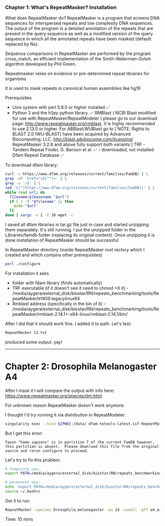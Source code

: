 ### Chapter 1: What's RepeatMasker? Installation
What does RepeatMasker do?
RepeatMasker is a program that screens DNA sequences for interspersed repeats and low complexity DNA sequences. The output of the program is a detailed annotation of the repeats that are present in the query sequence as well as a modified version of the query sequence in which all the annotated repeats have been masked (default: replaced by Ns).

Sequence comparisons in RepeatMasker are performed by the program cross_match, an efficient implementation of the Smith-Waterman-Gotoh algorithm developed by Phil Green.

Repeatmasker relies on evidence or pre-determined repeat libraries for organisms

It is used to mask repeats in canonical human assemblies like hg19

Prerequisites
- Unix system with perl 5.8.0 or higher installed ✅
- Python 3 and the h5py python library. ✅
RMBlast ( NCBI Blast modified for use with RepeatMasker/RepeatModeler ) please go to our download page: http://www.repeatmasker.org/rmblast. It is highly recommended to use 2.13.0 or higher.
For ABBlast/WUBlast go to [ NOTE: Rights to BLAST 2.0 (WU-BLAST) have been acquired by Advanced Biocomputing, LLC. http://blast.advbiocomp.com/licensing/ RepeatMasker 3.2.8 and above fully support both variants ]
TRF - Tandem Repeat Finder, G. Benson et al. ✅ - downloaded, not installed
Dfam Repeat Database ✅

To download dfam library:
```bash
curl -s https://www.dfam.org/releases/current/families/FamDB/ | \
grep -oP 'href="\K[^"]+' | \
grep -v '/$' | \
sed 's|^|https://www.dfam.org/releases/current/families/FamDB/|' | \
while read url; do
  filename=$(basename "$url")
  if [ ! -f "$filename" ]; then
    echo "$url"
  fi
done | xargs -n 1 -P 10 wget -c
```

I saved all dfam libraries in tar.gz file just in case and started unzipping them separately. It's still running. I put the unzipped folder in the Libraries/famdb folder (replacing its original content). Once unzipping it is done installation of RepeatMasker should be successful

In RepeatMasker directory (inside RepeatMasker root rectory which I created and which contains other prerequisites)
```bash
perl ./configure
```

For installation it asks
- folder with fdam library (finds automatically)
- TRF executable (if it doesn't see it need to chmod +X it) - /media/aygera/external_disk/biostar/RN/repeats_benchmarking/tools/RepeatMasker/trf409.legacylinux64
- Rmblast address (specifically in the bin of it) - /media/aygera/external_disk/biostar/RN/repeats_benchmarking/tools/RepeatMasker/rmblast-2.14.1+-x64-linux/rmblast-2.14.1/bin/

After I did that it should work fine. I added it to path. Let's test:
```bash
RepeatMasker 13.txt
```
produced some output. yay!


---
# Chapter 2: Drosophila Melanogaster A4
After I mask it I will compare the output with info here:
https://www.repeatmasker.org/species/dm.html

For unknown reason RepeatMasker doesn't work anymore.

I thought I'd try running it via distribution in RepeatModeler:
```bash
singularity exec --bind ${PWD}:/data/ dfam-tetools-latest.sif RepeatMasker a4_assembly.fna
```

But I get this error:
```error
Taxon "homo sapiens" is in partition 7 of the current FamDB however,
this partition is absent.  Please download this file from the original
source and rerun configure to proceed.
```

Let's try to fix this problem. 
```bash
# temporary way:
export PATH=/media/aygera/external_disk/biostar/RN/repeats_benchmarking/tools/RepeatMasker/RepeatMasker:$PATH

# permanent way:
echo 'export PATH=/media/aygera/external_disk/biostar/RN/repeats_benchmarking/tools/RepeatMasker/RepeatMasker:$PATH' >> ~/.bashrc
source ~/.bashrc
```

Get it to run:
```bash
RepeatMasker -species Drosophila_melanogaster -pa 24 -xsmall -gff a4_assembly.fna
```

Time: 10 mins
